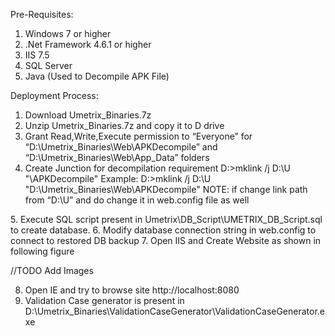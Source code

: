 Pre-Requisites:
1.	Windows 7 or higher 
2.	.Net Framework 4.6.1 or higher
3.	IIS 7.5
4.	SQL Server
5.	Java  (Used to Decompile APK File)

Deployment Process:
1.	Download Umetrix_Binaries.7z
2.	Unzip Umetrix_Binaries.7z and copy it to D drive
3.	Grant Read,Write,Execute permission to “Everyone”  for  “D:\Umetrix_Binaries\Web\APKDecompile” and “D:\Umetrix_Binaries\Web\App_Data” folders
4.	Create Junction for decompilation requirement
D:\>mklink /j D:\U "<PathWhereUmetrixWebIsCopied>\APKDecompile"
Example:
D:\>mklink /j D:\U "D:\Umetrix_Binaries\Web\APKDecompile"
NOTE: if change link path from “D:\U” and do change it in web.config file as well
  <appSettings>
    <add key="DecompilerPath" value="D:\U\" />
  </appSettings>
5.	Execute SQL script present in Umetrix\DB_Script\UMETRIX_DB_Script.sql to create database.
6.	Modify database connection string in web.config to connect to restored DB backup
<connectionStrings>
    <add name="DefaultConnection" connectionString="Data Source=localhost;Initial Catalog=Umetrix;User Id=sa; Password=ppm;"
      providerName="System.Data.SqlClient" />
  </connectionStrings>
7.	Open IIS and Create Website as shown in following figure


//TODO Add Images

8.	Open IE and try to browse site http://localhost:8080 
9.	Validation Case generator is present in D:\Umetrix_Binaries\ValidationCaseGenerator\ValidationCaseGenerator.exe


